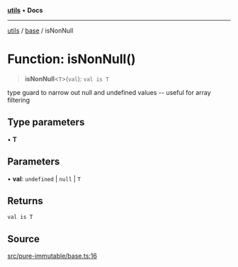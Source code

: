 [**utils**](../../../README.md) • **Docs**

***

[utils](../../../globals.md) / [base](../README.md) / isNonNull

# Function: isNonNull()

> **isNonNull**\<`T`\>(`val`): `val is T`

type guard to narrow out null and undefined values -- useful for array filtering

## Type parameters

• **T**

## Parameters

• **val**: `undefined` \| `null` \| `T`

## Returns

`val is T`

## Source

[src/pure-immutable/base.ts:16](https://github.com/alpinisme/utils/blob/825f78da0ace828df12ea4d598fd95fa96ee25f5/src/pure-immutable/base.ts#L16)
